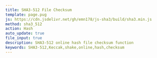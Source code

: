 ```yaml
---
title: SHA3-512 File Checksum
template: page.pug
js: https://cdn.jsdelivr.net/gh/emn178/js-sha3/build/sha3.min.js
method: sha3_512
action: Hash
auto_update: true
file_input: true
description: SHA3-512 online hash file checksum function
keywords: SHA3-512,Keccak,shake,online,hash,checksum
---
```

